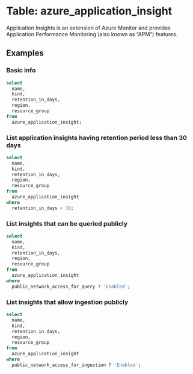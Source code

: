 # Table: azure_application_insight

Application Insights is an extension of Azure Monitor and provides Application Performance Monitoring (also known as “APM”) features.

## Examples

### Basic info

```sql
select
  name,
  kind,
  retention_in_days,
  region,
  resource_group
from
  azure_application_insight;
```

### List application insights having retention period less than 30 days

```sql
select
  name,
  kind,
  retention_in_days,
  region,
  resource_group
from
  azure_application_insight
where
  retention_in_days < 30;
```

### List insights that can be queried publicly

```sql
select
  name,
  kind,
  retention_in_days,
  region,
  resource_group
from
  azure_application_insight
where
  public_network_access_for_query ? 'Enabled';
```

### List insights that allow ingestion publicly

```sql
select
  name,
  kind,
  retention_in_days,
  region,
  resource_group
from
  azure_application_insight
where
  public_network_access_for_ingestion ? 'Enabled';
```